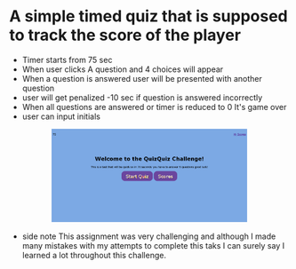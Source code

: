 # A simple timed quiz that is supposed to track the score of the player

* Timer starts from 75 sec
* When user clicks A question and 4 choices will appear
* When a question is answered user will be presented with another question
* user will get penalized -10 sec if question is answered incorrectly
* When all questions are answered or timer is reduced to 0 It's game over
* user can input initials 


<p align="center"><img src="./assets/images/pix.png" width="70%"></p>



- side note This assignment was very challenging and although I made many mistakes with my attempts to complete this taks I can surely say I learned a lot throughout this challenge. 